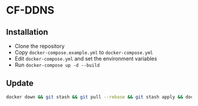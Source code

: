 # CF-DDNS

## Installation
- Clone the repository
- Copy `docker-compose.example.yml` to `docker-compose.yml`
- Edit `docker-compose.yml` and set the environment variables
- Run `docker-compose up -d --build`

## Update
```bash
docker down && git stash && git pull --rebase && git stash apply && docker up -d --build
```